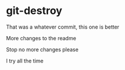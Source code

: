 # git-destroy

That was a whatever commit, this one is better

More changes to the readme

Stop no more changes please

I try all the time